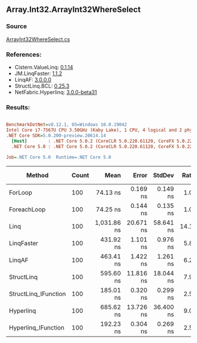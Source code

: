 ﻿## Array.Int32.ArrayInt32WhereSelect

### Source
[ArrayInt32WhereSelect.cs](../LinqBenchmarks/Array/Int32/ArrayInt32WhereSelect.cs)

### References:
- Cistern.ValueLinq: [0.1.14](https://www.nuget.org/packages/Cistern.ValueLinq/0.1.14)
- JM.LinqFaster: [1.1.2](https://www.nuget.org/packages/JM.LinqFaster/1.1.2)
- LinqAF: [3.0.0.0](https://www.nuget.org/packages/LinqAF/3.0.0.0)
- StructLinq.BCL: [0.25.3](https://www.nuget.org/packages/StructLinq.BCL/0.25.3)
- NetFabric.Hyperlinq: [3.0.0-beta31](https://www.nuget.org/packages/NetFabric.Hyperlinq/3.0.0-beta31)

### Results:
``` ini

BenchmarkDotNet=v0.12.1, OS=Windows 10.0.19042
Intel Core i7-7567U CPU 3.50GHz (Kaby Lake), 1 CPU, 4 logical and 2 physical cores
.NET Core SDK=5.0.200-preview.20614.14
  [Host]        : .NET Core 5.0.2 (CoreCLR 5.0.220.61120, CoreFX 5.0.220.61120), X64 RyuJIT
  .NET Core 5.0 : .NET Core 5.0.2 (CoreCLR 5.0.220.61120, CoreFX 5.0.220.61120), X64 RyuJIT

Job=.NET Core 5.0  Runtime=.NET Core 5.0  

```
|               Method | Count |        Mean |     Error |    StdDev | Ratio | RatioSD |  Gen 0 | Gen 1 | Gen 2 | Allocated |
|--------------------- |------ |------------:|----------:|----------:|------:|--------:|-------:|------:|------:|----------:|
|              ForLoop |   100 |    74.13 ns |  0.169 ns |  0.149 ns |  1.00 |    0.00 |      - |     - |     - |         - |
|          ForeachLoop |   100 |    74.25 ns |  0.144 ns |  0.135 ns |  1.00 |    0.00 |      - |     - |     - |         - |
|                 Linq |   100 | 1,031.86 ns | 20.671 ns | 58.641 ns | 14.17 |    0.91 | 0.0496 |     - |     - |     104 B |
|           LinqFaster |   100 |   431.92 ns |  1.101 ns |  0.976 ns |  5.83 |    0.02 | 0.3095 |     - |     - |     648 B |
|               LinqAF |   100 |   463.41 ns |  1.422 ns |  1.261 ns |  6.25 |    0.02 |      - |     - |     - |         - |
|           StructLinq |   100 |   595.60 ns | 11.816 ns | 18.044 ns |  7.97 |    0.20 | 0.0305 |     - |     - |      64 B |
| StructLinq_IFunction |   100 |   185.01 ns |  0.320 ns |  0.299 ns |  2.50 |    0.01 |      - |     - |     - |         - |
|            Hyperlinq |   100 |   685.62 ns | 13.726 ns | 36.400 ns |  9.08 |    0.41 |      - |     - |     - |         - |
|  Hyperlinq_IFunction |   100 |   192.23 ns |  0.304 ns |  0.269 ns |  2.59 |    0.01 |      - |     - |     - |         - |

